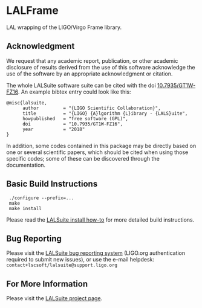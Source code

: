 LALFrame
================================

LAL wrapping of the LIGO/Virgo Frame library.

Acknowledgment
--------------------------------

We request that any academic report, publication, or other academic
disclosure of results derived from the use of this software acknowledge
the use of the software by an appropriate acknowledgment or citation.

The whole LALSuite software suite can be cited with the doi
[10.7935/GT1W-FZ16](https://doi.org/10.7935/GT1W-FZ16).
An example bibtex entry could look like this:
```
@misc{lalsuite,
      author         = "{LIGO Scientific Collaboration}",
      title          = "{LIGO} {A}lgorithm {L}ibrary - {LALS}uite",
      howpublished   = "free software (GPL)",
      doi            = "10.7935/GT1W-FZ16",
      year           = "2018"
}
```
In addition, some codes contained in this package may be directly based on
one or several scientific papers,
which should be cited when using those specific codes;
some of these can be discovered through the documentation.

Basic Build Instructions
--------------------------------

     ./configure --prefix=...
     make
     make install

Please read the [LALSuite install how-to][install] for more detailed
build instructions.

Bug Reporting
--------------------------------

Please visit the [LALSuite bug reporting system][bugs] (LIGO.org
authentication required to submit new issues),
or use the e-mail helpdesk:
`contact+lscsoft/lalsuite@support.ligo.org`

For More Information
--------------------------------

Please visit the [LALSuite project page][project].

[install]: https://wiki.ligo.org/Computing/DASWG/LALSuiteInstall
[bugs]:    https://git.ligo.org/lscsoft/lalsuite/issues/
[project]: https://wiki.ligo.org/Computing/DASWG/LALSuite
